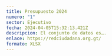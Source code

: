 ```yaml
---
title: Presupuesto 2024
numero: "1"
sector: Ejecutivo
fecha: 2024-04-05T15:32:13.421Z
descripcion: El conjunto de datos es….
enlace: https://redciudadana.org.gt/
formato: XLSX
---
```

